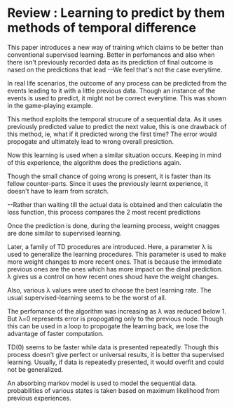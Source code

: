 # Review :  Learning to predict by them methods of temporal difference

This paper introduces a new way of training which claims to be better than conventional supervised learning. Better in perfomances and also when there isn't previously recorded data as its prediction of final outcome is nased on the predictions that lead
--We feel that's not the case everytime.

In real life scenarios, the outcome of any process can be predicted from the events leading to it with a little previous data. Though an instance of the events is used to predict, it might not be correct everytime.
This was shown in the game-playing example.

This method exploits the temporal strucure of a sequential data. As it uses previously predicted value to predict the next value, this is one drawback of this method, ie, what if it predicted wrong the first time? The error would propogate and ultimately lead to wrong overall presiction.

Now this learning is used when a similar situation occurs. Keeping in mind of this experience, the algorithm does the predictions again.

Though the small chance of going wrong is present, it is faster than its fellow counter-parts. Since it uses the previously learnt experience, it doesn't have to learn from scratch.

--Rather than waiting till the actual data is obtained and then calculatin the loss function, this process compares the 2 most recent predictions

Once the prediction is done, during the learning process, weight cnagges are done similar to supervised learning.

Later, a family of TD procedures are introduced. Here, a parameter λ is used to generalize the learning procedures. This parameter is used to make more weight changes to more recent ones. That is because the immediate  previous ones are the ones which has more impact on the dinal prediction. λ gives us a control on how recent ones shoud have the weight changes.

Also, various λ values were used to choose the best learning rate. The usual supervised-learning seems to be the worst of all.

The perfomance of the algorithm was increasing as λ was reduced below 1. But λ=0 represents error is propogating only to the previous node.
Though this can be used in a loop to propogate the learning back, we lose the advantage of faster computation.

TD(0) seems to be faster while data is presented repeatedly. Though this process doesn't give perfect or universal results, it is better tha supervised learning. Usually, if data is repeatedly presented, it would overfit and could not be generalized.

An absorbing markov model is used to model the sequential data. probabilities of various states is taken based on maximum likelihood from previous experiences.
